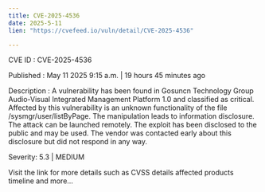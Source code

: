 ```yaml
---
title: CVE-2025-4536
date: 2025-5-11
lien: "https://cvefeed.io/vuln/detail/CVE-2025-4536"

---
```


CVE ID : CVE-2025-4536

Published :  May 11
2025
9:15 a.m. | 19 hours
45 minutes ago

Description : A vulnerability has been found in Gosuncn Technology Group Audio-Visual Integrated Management Platform 1.0 and classified as critical. Affected by this vulnerability is an unknown functionality of the file /sysmgr/user/listByPage. The manipulation leads to information disclosure. The attack can be launched remotely. The exploit has been disclosed to the public and may be used. The vendor was contacted early about this disclosure but did not respond in any way.

Severity: 5.3 | MEDIUM

Visit the link for more details
such as CVSS details
affected products
timeline
and more...
